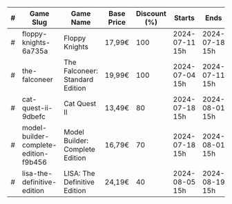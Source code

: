 |#|Game Slug|Game Name|Base Price|Discount (%)|Starts|Ends|
|---|---|---|---|---|---|---|
|#|floppy-knights-6a735a|Floppy Knights|17,99€|100|2024-07-11 15h|2024-07-18 15h|
|#|the-falconeer|The Falconeer: Standard Edition|19,99€|100|2024-07-04 15h|2024-07-11 15h|
|#|cat-quest-ii-9dbefc|Cat Quest II|13,49€|80|2024-07-18 15h|2024-08-01 15h|
|#|model-builder-complete-edition-f9b456|Model Builder: Complete Edition|16,79€|70|2024-07-18 15h|2024-08-01 15h|
|#|lisa-the-definitive-edition|LISA: The Definitive Edition|24,19€|40|2024-08-05 15h|2024-08-19 15h|
